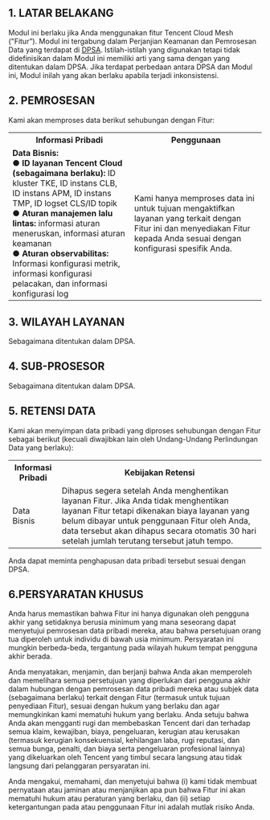 ## 1\. LATAR BELAKANG
Modul ini berlaku jika Anda menggunakan fitur Tencent Cloud Mesh ("Fitur”). Modul ini tergabung dalam Perjanjian Keamanan dan Pemrosesan Data yang terdapat di [DPSA](https://intl.cloud.tencent.com/document/product/301/17347). Istilah-istilah yang digunakan tetapi tidak didefinisikan dalam Modul ini memiliki arti yang sama dengan yang ditentukan dalam DPSA. Jika terdapat perbedaan antara DPSA dan Modul ini, Modul inilah yang akan berlaku apabila terjadi inkonsistensi.

## 2\. PEMROSESAN
Kami akan memproses data berikut sehubungan dengan Fitur:

<table>
   <tr>
      <th>Informasi Pribadi</th>
      <th>Penggunaan</th>
   </tr>
   <tr>
      <td><b>Data Bisnis:</b><br/>  ● <b>ID layanan Tencent Cloud (sebagaimana berlaku):</b> ID kluster TKE, ID instans CLB, ID instans APM, ID instans TMP, ID logset CLS/ID topik <br/>● <b>Aturan manajemen lalu lintas:</b> informasi aturan meneruskan, informasi aturan keamanan <br/>● <b>Aturan observabilitas:</b> Informasi konfigurasi metrik, informasi konfigurasi pelacakan, dan informasi konfigurasi log</td>
      <td>Kami hanya memproses data ini untuk tujuan mengaktifkan layanan yang terkait dengan Fitur ini dan menyediakan Fitur kepada Anda sesuai dengan konfigurasi spesifik Anda.
</tr>
   <tr> 
</table> 



## 3\. WILAYAH LAYANAN
Sebagaimana ditentukan dalam DPSA.

## 4\. SUB-PROSESOR
Sebagaimana ditentukan dalam DPSA.

## 5\. RETENSI DATA
Kami akan menyimpan data pribadi yang diproses sehubungan dengan Fitur sebagai berikut (kecuali diwajibkan lain oleh Undang-Undang Perlindungan Data yang berlaku):

<table>
   <tr>
      <th>Informasi Pribadi</th>
      <th>Kebijakan Retensi</th>
   </tr>
   <tr>
      <td>Data Bisnis</td>
      <td>Dihapus segera setelah Anda menghentikan layanan Fitur. Jika Anda tidak menghentikan layanan Fitur tetapi dikenakan biaya layanan yang belum dibayar untuk penggunaan Fitur oleh Anda, data tersebut akan dihapus secara otomatis 30 hari setelah jumlah terutang tersebut jatuh tempo.</td>
</table>

Anda dapat meminta penghapusan data pribadi tersebut sesuai dengan DPSA.

## 6.PERSYARATAN KHUSUS
Anda harus memastikan bahwa Fitur ini hanya digunakan oleh pengguna akhir yang setidaknya berusia minimum yang mana seseorang dapat menyetujui pemrosesan data pribadi mereka, atau bahwa persetujuan orang tua diperoleh untuk individu di bawah usia minimum. Persyaratan ini mungkin berbeda-beda, tergantung pada wilayah hukum tempat pengguna akhir berada.

Anda menyatakan, menjamin, dan berjanji bahwa Anda akan memperoleh dan memelihara semua persetujuan yang diperlukan dari pengguna akhir dalam hubungan dengan pemrosesan data pribadi mereka atau subjek data (sebagaimana berlaku) terkait dengan Fitur (termasuk untuk tujuan penyediaan Fitur), sesuai dengan hukum yang berlaku dan agar memungkinkan kami mematuhi hukum yang berlaku. Anda setuju bahwa Anda akan mengganti rugi dan membebaskan Tencent dari dan terhadap semua klaim, kewajiban, biaya, pengeluaran, kerugian atau kerusakan (termasuk kerugian konsekuensial, kehilangan laba, rugi reputasi, dan semua bunga, penalti, dan biaya serta pengeluaran profesional lainnya) yang dikeluarkan oleh Tencent yang timbul secara langsung atau tidak langsung dari pelanggaran persyaratan ini. 

Anda mengakui, memahami, dan menyetujui bahwa (i) kami tidak membuat pernyataan atau jaminan atau menjanjikan apa pun bahwa Fitur ini akan mematuhi hukum atau peraturan yang berlaku, dan (ii) setiap ketergantungan pada atau penggunaan Fitur ini adalah mutlak risiko Anda.